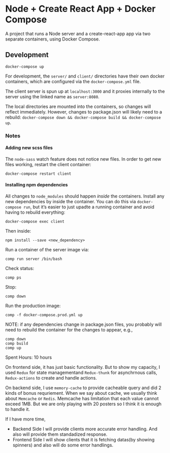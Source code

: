 
Node + Create React App + Docker Compose
========================================

A project that runs a Node server and a create-react-app app via two separate containers, using Docker Compose.


## Development

```
docker-compose up
```

For development, the `server/` and `client/` directories have their own docker containers, which are configured via the `docker-compose.yml` file.

The client server is spun up at `localhost:3000` and it proxies internally to the server using the linked name as `server:8080`.

The local directories are mounted into the containers, so changes will reflect immediately. However, changes to package.json will likely need to a rebuild: `docker-compose down && docker-compose build && docker-compose up`.

### Notes

#### Adding new scss files

The `node-sass` watch feature does not notice new files. In order to get new files working, restart the client container:

```
docker-compose restart client
```

#### Installing npm dependencies

All changes to `node_modules` should happen *inside* the containers. Install any new dependencies by inside the container. You can do this via `docker-compose run`, but it’s easier to just upadte a running container and avoid having to rebuild everything:

```
docker-compose exec client
```

Then inside:

```
npm install --save <new_dependency>
```

Run a container of the server image via:

```
comp run server /bin/bash
```

Check status:

```
comp ps
```

Stop:

```
comp down
```

Run the production image:

```
comp -f docker-compose.prod.yml up
```

NOTE: if any dependencies change in package.json files, you probably will need to rebuild the container for the changes to appear, e.g.,

```
comp down
comp build
comp up
```

Spent Hours: 10 hours

On frontend side, it has just basic functionality. But to show my capacity, I used `Redux` for state managementand `Redux-thunk` for asynchrnous calls, `Redux-actions` to create and handle actions.

On backend side, I use `memory-cache` to provide cacheable query and did 2 kinds of bonus requriement.
When we say about cache, we usually think about `Memcache` or `Redis`. Memcache has limitation that each value cannot exceed 1MB. But we are only playing with 20 posters so I think it is enough to handle it.


If I have more time,
- Backend Side
I will provide clients more accurate error handling. And also will provide them standadized response.
- Frontend Side
I will show clients that it is fetching datas(by showing spinners) and also will do some error handlings.
